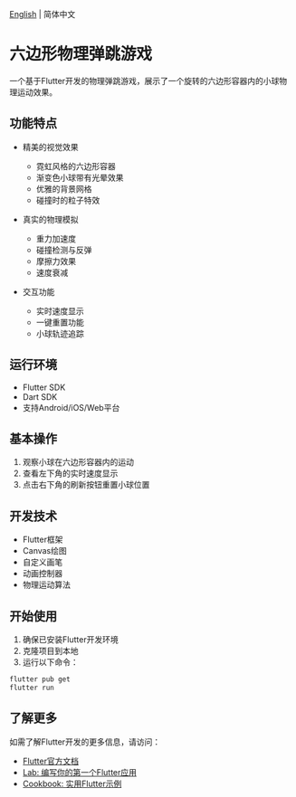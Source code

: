 [English](README_EN.md) | 简体中文

# 六边形物理弹跳游戏

一个基于Flutter开发的物理弹跳游戏，展示了一个旋转的六边形容器内的小球物理运动效果。

## 功能特点

- 精美的视觉效果
  - 霓虹风格的六边形容器
  - 渐变色小球带有光晕效果
  - 优雅的背景网格
  - 碰撞时的粒子特效

- 真实的物理模拟
  - 重力加速度
  - 碰撞检测与反弹
  - 摩擦力效果
  - 速度衰减

- 交互功能
  - 实时速度显示
  - 一键重置功能
  - 小球轨迹追踪

## 运行环境

- Flutter SDK
- Dart SDK
- 支持Android/iOS/Web平台

## 基本操作

1. 观察小球在六边形容器内的运动
2. 查看左下角的实时速度显示
3. 点击右下角的刷新按钮重置小球位置

## 开发技术

- Flutter框架
- Canvas绘图
- 自定义画笔
- 动画控制器
- 物理运动算法

## 开始使用

1. 确保已安装Flutter开发环境
2. 克隆项目到本地
3. 运行以下命令：

```bash
flutter pub get
flutter run
```

## 了解更多

如需了解Flutter开发的更多信息，请访问：

- [Flutter官方文档](https://docs.flutter.dev/)
- [Lab: 编写你的第一个Flutter应用](https://docs.flutter.dev/get-started/codelab)
- [Cookbook: 实用Flutter示例](https://docs.flutter.dev/cookbook)
